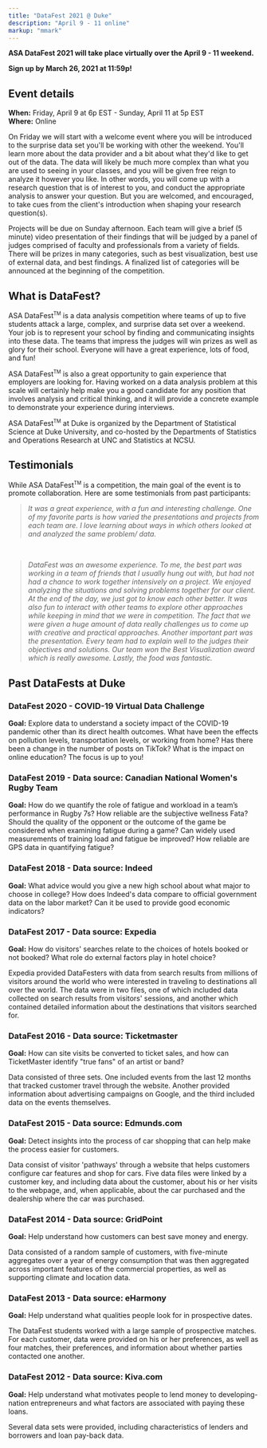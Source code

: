 ```yaml
---
title: "DataFest 2021 @ Duke"
description: "April 9 - 11 online"
markup: "mmark"
---
```


**ASA DataFest 2021 will take place virtually over the April 9 - 11 weekend.**

**Sign up by March 26, 2021 at 11:59p!**

## Event details

**When:** Friday, April 9 at 6p EST - Sunday, April 11 at 5p EST <br>
**Where:** Online

On Friday we will start with a welcome event where you will be introduced to the surprise data set you'll be working with other the weekend. You'll learn more about the data provider and a bit about what they'd like to get out of the data. The data will likely be much more complex than what you are used to seeing in your classes, and you will be given free reign to analyze it however you like. In other words, you will come up with a research question that is of interest to you, and conduct the appropriate analysis to answer your question. But you are welcomed, and encouraged, to take cues from the client's introduction when shaping your research question(s).

Projects will be due on Sunday afternoon. Each team will give a brief (5 minute) video presentation of their findings that will be judged by a panel of judges comprised of faculty and professionals from a variety of fields. There will be prizes in many categories, such as best visualization, best use of external data, and best findings. A finalized list of categories will be announced at the beginning of the competition.

## What is DataFest?

ASA DataFest<sup><small>TM</small></sup> is a data analysis competition where teams of up to five students attack a large, complex, and surprise data set over a weekend. Your job is to represent your school by finding and communicating insights into these data. The teams that impress the judges will win prizes as well as glory for their school. Everyone will have a great experience, lots of food, and fun!

ASA DataFest<sup><small>TM</small></sup> is also a great opportunity to gain experience that employers are looking for. Having worked on a data analysis problem at this scale will certainly help make you a good candidate for any position that involves analysis and critical thinking, and it will provide a concrete example to demonstrate your experience during interviews.

ASA DataFest<sup><small>TM</small></sup> at Duke is organized by the Department of Statistical Science at Duke University, and co-hosted by the Departments of Statistics and Operations Research at UNC and Statistics at NCSU.

## Testimonials

While ASA DataFest<sup><small>TM</small></sup> is a competition, the main goal of the event is to promote collaboration. Here are some testimonials from past participants:

>*It was a great experience, with a fun and interesting challenge. One of my favorite parts is how varied the presentations and projects from each team are. I love learning about ways in which others looked at and analyzed the same problem/ data.*  

<br>

>*DataFest was an awesome experience. To me, the best part was working in a team of friends that I usually hung out with, but had not had a chance to work together intensively on a project. We enjoyed analyzing the situations and solving problems together for our client. At the end of the day, we just got to know each other better. It was also fun to interact with other teams to explore other approaches while keeping in mind that we were in competition. The fact that we were given a huge amount of data really challenges us to come up with creative and practical approaches. Another important part was the presentation. Every team had to explain well to the judges their objectives and solutions. Our team won the Best Visualization award which is really awesome. Lastly, the food was fantastic.*


## Past DataFests at Duke

### DataFest 2020 - COVID-19 Virtual Data Challenge 

**Goal:** Explore data to understand a society impact of the COVID-19 pandemic other than its direct health outcomes. What have been the effects on pollution levels, transportation levels, or working from home? Has there been a change in the number of posts on TikTok? What is the impact on online education? The focus is up to you! 

### DataFest 2019 - Data source: Canadian National Women's Rugby Team

**Goal:** How do we quantify the role of fatigue and workload in a team’s performance in Rugby 7s? How reliable are the subjective wellness Fata? Should the quality of the opponent or the outcome of the game be considered when examining fatigue during a game? Can widely used measurements of training load and fatigue be improved? How reliable are GPS data in quantifying fatigue?

### DataFest 2018 - Data source: Indeed

**Goal:** What advice would you give a new high school about what major to choose in college? How does Indeed's data compare to official government data on the labor market? Can it be used to provide good economic indicators?


### DataFest 2017 - Data source: Expedia

**Goal:** How do visitors' searches relate to the choices of hotels booked or not booked? What role do external factors play in hotel choice?

Expedia provided DataFesters with data from search results from millions of visitors around the world who were interested in traveling to destinations all over the world. The data were in two files, one of which included data collected on search results from visitors' sessions, and another which contained detailed information about the destinations that visitors searched for.

### DataFest 2016 - Data source: Ticketmaster

**Goal:** How can site visits be converted to ticket sales, and how can TicketMaster identify "true fans" of an artist or band?

Data consisted of three sets. One included events from the last 12 months that tracked customer travel through the website. Another provided information about advertising campaigns on Google, and the third included data on the events themselves.

### DataFest 2015 - Data source: Edmunds.com

**Goal:** Detect insights into the process of car shopping that can help make the process easier for customers.

Data consist of visitor 'pathways' through a website that helps customers configure car features and shop for cars. Five data files were linked by a customer key, and including data about the customer, about his or her visits to the webpage, and, when applicable, about the car purchased and the dealership where the car was purchased.

### DataFest 2014 - Data source: GridPoint

**Goal:** Help understand how customers can best save money and energy.

Data consisted of a random sample of customers, with five-minute aggregates over a year of energy consumption that was then aggregated across important features of the commercial properties, as well as supporting climate and location data.

### DataFest 2013 - Data source: eHarmony

**Goal:** Help understand what qualities people look for in prospective dates.

The DataFest students worked with a large sample of prospective matches. For each customer, data were provided on his or her preferences, as well as four matches, their preferences, and information about whether parties contacted one another.

### DataFest 2012 - Data source: Kiva.com

**Goal:** Help understand what motivates people to lend money to developing-nation entrepreneurs and what factors are associated with paying these loans.

Several data sets were provided, including characteristics of lenders and borrowers and loan pay-back data.